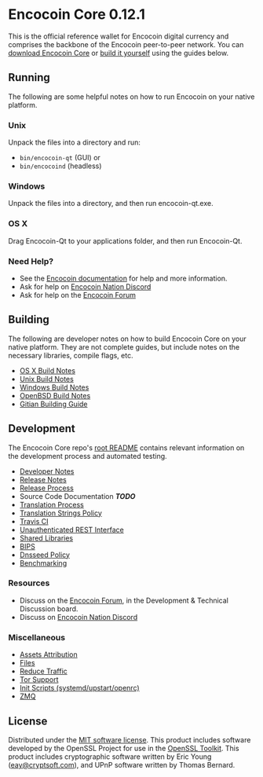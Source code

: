 Encocoin Core 0.12.1
=====================

This is the official reference wallet for Encocoin digital currency and comprises the backbone of the Encocoin peer-to-peer network. You can [download Encocoin Core](https://www.encocoin.org/downloads/) or [build it yourself](#building) using the guides below.

Running
---------------------
The following are some helpful notes on how to run Encocoin on your native platform.

### Unix

Unpack the files into a directory and run:

- `bin/encocoin-qt` (GUI) or
- `bin/encocoind` (headless)

### Windows

Unpack the files into a directory, and then run encocoin-qt.exe.

### OS X

Drag Encocoin-Qt to your applications folder, and then run Encocoin-Qt.

### Need Help?

* See the [Encocoin documentation](https://dashpay.atlassian.net/wiki/display/DOC)
for help and more information.
* Ask for help on [Encocoin Nation Discord](http://encocoinchat.org)
* Ask for help on the [Encocoin Forum](https://encocoin.org/forum)

Building
---------------------
The following are developer notes on how to build Encocoin Core on your native platform. They are not complete guides, but include notes on the necessary libraries, compile flags, etc.

- [OS X Build Notes](build-osx.md)
- [Unix Build Notes](build-unix.md)
- [Windows Build Notes](build-windows.md)
- [OpenBSD Build Notes](build-openbsd.md)
- [Gitian Building Guide](gitian-building.md)

Development
---------------------
The Encocoin Core repo's [root README](/README.md) contains relevant information on the development process and automated testing.

- [Developer Notes](developer-notes.md)
- [Release Notes](release-notes.md)
- [Release Process](release-process.md)
- Source Code Documentation ***TODO***
- [Translation Process](translation_process.md)
- [Translation Strings Policy](translation_strings_policy.md)
- [Travis CI](travis-ci.md)
- [Unauthenticated REST Interface](REST-interface.md)
- [Shared Libraries](shared-libraries.md)
- [BIPS](bips.md)
- [Dnsseed Policy](dnsseed-policy.md)
- [Benchmarking](benchmarking.md)

### Resources
* Discuss on the [Encocoin Forum](https://encocoin.org/forum), in the Development & Technical Discussion board.
* Discuss on [Encocoin Nation Discord](http://encocoinchat.org)

### Miscellaneous
- [Assets Attribution](assets-attribution.md)
- [Files](files.md)
- [Reduce Traffic](reduce-traffic.md)
- [Tor Support](tor.md)
- [Init Scripts (systemd/upstart/openrc)](init.md)
- [ZMQ](zmq.md)

License
---------------------
Distributed under the [MIT software license](/COPYING).
This product includes software developed by the OpenSSL Project for use in the [OpenSSL Toolkit](https://www.openssl.org/). This product includes
cryptographic software written by Eric Young ([eay@cryptsoft.com](mailto:eay@cryptsoft.com)), and UPnP software written by Thomas Bernard.
